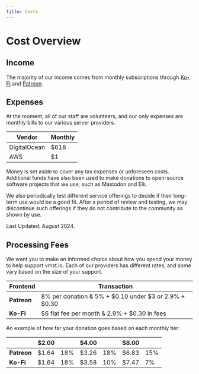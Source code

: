 ```yaml
---
title: Costs
---
```


# Cost Overview

## Income

The majority of our income comes from monthly subscriptions through [Ko-Fi](https://ko-fi.com/vmstio) and [Patreon](https://www.patreon.com/vmstan).

## Expenses

At the moment, all of our staff are volunteers, and our only expenses are monthly bills to our various server providers.

| **Vendor**    | **Monthly** |
|---------------|-------------|
| DigitalOcean  | $618        |
| AWS           | $1          |

Money is set aside to cover any tax expenses or unforeseen costs.
Additional funds have also been used to make donations to open-source software projects that we use, such as Mastodon and Elk.

We also periodically test different service offerings to decide if their long-term use would be a good fit.
After a period of review and testing, we may discontinue such offerings if they do not contribute to the community as shown by use.

Last Updated: August 2024.

## Processing Fees

We want you to make an informed choice about how you spend your money to help support vmst.io.
Each of our providers has different rates, and some vary based on the size of your support.

| **Frontend**        | **Transaction**                                            |
|---------------------|------------------------------------------------------------|
| **Patreon**         | 8% per donation & 5% + $0.10 under $3 or 2.9% + $0.30      |
| **Ko-Fi**           | $6 flat fee per month & 2.9% + $0.30 in fees               |

An example of how far your donation goes based on each monthly tier:

|             | **$2.00** |          | **$4.00** |          | **$8.00** |     |
|-------------|-----------|----------|-----------|----------|-----------|-----|
| **Patreon** | $1.64     | 18%      | $3.26     | 18%      | $6.83     | 15% |
| **Ko-Fi**   | $1.64     | 18%      | $3.58     | 10%      | $7.47     | 7%  |
